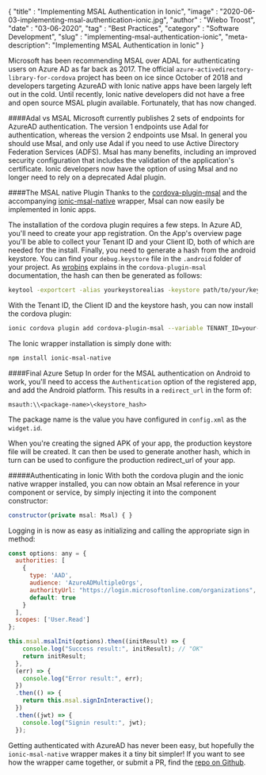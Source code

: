 {
"title" : "Implementing MSAL Authentication in Ionic",
"image" : "2020-06-03-implementing-msal-authentication-ionic.jpg",
"author" : "Wiebo Troost",
"date" : "03-06-2020",
"tag" : "Best Practices",
"category" : "Software Development",
"slug" : "implementing-msal-authentication-ionic",
"meta-description": "Implementing MSAL Authentication in Ionic"
}

Microsoft has been recommending MSAL over ADAL for authenticating users on Azure AD as far back as 2017. The official `azure-activedirectory-library-for-cordova` project has been on ice since October of 2018 and developers targeting AzureAD with Ionic native apps have been largely left out in the cold. Until recently, Ionic native developers did not have a free and open source MSAL plugin available. Fortunately, that has now changed.

####Adal vs MSAL
Microsoft currently publishes 2 sets of endpoints for AzureAD authentication. The version 1 endpoints use Adal for authentication, whereas the version 2 endpoints use Msal. In general you should use Msal, and only use Adal if you need to use Active Directory Federation Services (ADFS).
Msal has many benefits, including an improved security configuration that includes the validation of the application's certificate. Ionic developers now have the option of using Msal and no longer need to rely on a deprecated Adal plugin.

####The MSAL native Plugin 
Thanks to the <a href="https://www.npmjs.com/package/cordova-plugin-msal" target="_blank">cordova-plugin-msal</a> and the accompanying 
<a href="https://www.npmjs.com/package/ionic-msal-native" target="_blank">ionic-msal-native</a> wrapper, Msal can now easily be implemented in Ionic apps.

The installation of the cordova plugin requires a few steps.
In Azure AD, you'll need to create your app registration. On the App's overview page you'll be able to collect your Tenant ID and your Client ID, both of which are needed for the install. Finally, you need to generate a hash from the android keystore. You can find your `debug.keystore` file in the `.android` folder of your project. As <a href="https://www.npmjs.com/~wrobins" target="_blank">wrobins</a> explains in the `cordova-plugin-msal` documentation, the hash can then be generated as follows:
```bash
keytool -exportcert -alias yourkeystorealias -keystore path/to/your/keystore/file.keystore | openssl sha1 -binary | openssl base64
```

With the Tenant ID, the Client ID and the keystore hash, you can now install the cordova plugin:

```bash
ionic cordova plugin add cordova-plugin-msal --variable TENANT_ID=your-tenant-guid-here --variable CLIENT_ID=your-client-guid-here --variable KEY_HASH=your-keytor-hash-here
```

The Ionic wrapper installation is simply done with:
```bash
npm install ionic-msal-native
```

####Final Azure Setup
In order for the MSAL authentication on Android to work, you'll need to access the `Authentication` option of the registered app, and add the Android platform. This results in a `redirect_url` in the form of:
```
msauth:\\<package-name>\<keystore_hash>
```
The package name is the value you have configured in `config.xml` as the `widget.id`.

When you're creating the signed APK of your app, the production keystore file will be created. It can then be used to generate another hash, which in turn can be used to configure the production redirect_url of your app.


#####Authenticating in Ionic
With both the cordova plugin and the ionic native wrapper installed, you can now obtain an Msal reference in your component or service, by simply injecting it into the component constructor:

```javascript
constructor(private msal: Msal) { }
```
Logging in is now as easy as initializing and calling the appropriate sign in method:

```javascript
const options: any = {
  authorities: [
    {
      type: 'AAD',
      audience: 'AzureADMultipleOrgs',
      authorityUrl: "https://login.microsoftonline.com/organizations",
      default: true
    }
  ], 
  scopes: ['User.Read']
};

this.msal.msalInit(options).then((initResult) => {
    console.log("Success result:", initResult); // "OK"
    return initResult;
  },
  (err) => {
    console.log("Error result:", err);
  })
  .then(() => {
    return this.msal.signInInteractive();
  })
  .then((jwt) => {
    console.log("Signin result:", jwt);
  });
```

Getting authenticated with AzureAD has never been easy, but hopefully the `ionic-msal-native` wrapper makes it a tiny bit simpler!
If you want to see how the wrapper came together, or submit a PR, find the [repo on Github](https://github.com/binaryops-wiebo/ionic-msal-native). 


